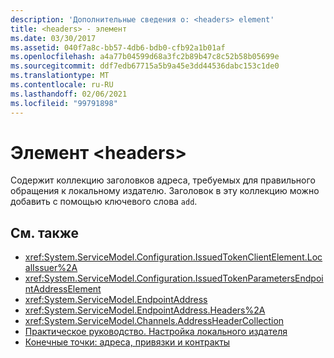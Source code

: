```yaml
---
description: 'Дополнительные сведения о: <headers> element'
title: <headers> - элемент
ms.date: 03/30/2017
ms.assetid: 040f7a8c-bb57-4db6-bdb0-cfb92a1b01af
ms.openlocfilehash: a4a77b04599d68a3fc2b89b47c8c52b58b05699e
ms.sourcegitcommit: ddf7edb67715a5b9a45e3dd44536dabc153c1de0
ms.translationtype: MT
ms.contentlocale: ru-RU
ms.lasthandoff: 02/06/2021
ms.locfileid: "99791898"
---
```

# <a name="headers-element"></a>Элемент \<headers>

Содержит коллекцию заголовков адреса, требуемых для правильного обращения к локальному издателю. Заголовок в эту коллекцию можно добавить с помощью ключевого слова `add`.  
  
## <a name="see-also"></a>См. также

- <xref:System.ServiceModel.Configuration.IssuedTokenClientElement.LocalIssuer%2A>
- <xref:System.ServiceModel.Configuration.IssuedTokenParametersEndpointAddressElement>
- <xref:System.ServiceModel.EndpointAddress>
- <xref:System.ServiceModel.EndpointAddress.Headers%2A>
- <xref:System.ServiceModel.Channels.AddressHeaderCollection>
- [Практическое руководство. Настройка локального издателя](../../../wcf/feature-details/how-to-configure-a-local-issuer.md)
- [Конечные точки: адреса, привязки и контракты](../../../wcf/feature-details/endpoints-addresses-bindings-and-contracts.md)
